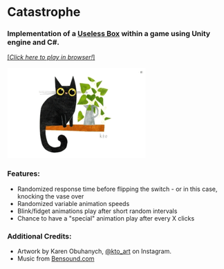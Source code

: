 # Catastrophe
### Implementation of a [Useless Box](https://www.youtube.com/watch?v=aqAUmgE3WyM) within a game using Unity engine and C#.
 [\[_Click here to play in browser!_\]](https://shilpi33x.github.io/Catastrophe/)\
 \
 ![Gameplay demo: gif of cat knocking a vase over](Image/Demo.gif)
 
### Features:
 * Randomized response time before flipping the switch - or in this case, knocking the vase over
 * Randomized variable animation speeds
 * Blink/fidget animations play after short random intervals
 * Chance to have a "special" animation play after every X clicks
### Additional Credits:
 * Artwork by Karen Obuhanych, [@kto_art](https://www.instagram.com/kto_art/) on Instagram.
 * Music from [Bensound.com](https://www.bensound.com/)
